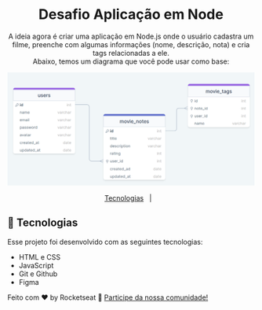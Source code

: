 <h1 align="center"> Desafio Aplicação em Node </h1>

<p align="center">
A ideia agora é criar uma aplicação em Node.js onde o usuário cadastra um filme, preenche com algumas informações (nome, descrição, nota) e cria tags relacionadas a ele.<br>
Abaixo, temos um diagrama que você pode usar como base:

<p align="center">
  <img alt="License" src="./github/table.png">
</p>

<p align="center">
  <a href="#-tecnologias">Tecnologias</a>&nbsp;&nbsp;&nbsp;|&nbsp;&nbsp;&nbsp;
</p>


## 🚀 Tecnologias

Esse projeto foi desenvolvido com as seguintes tecnologias:

- HTML e CSS
- JavaScript
- Git e Github
- Figma

Feito com ♥ by Rocketseat :wave: [Participe da nossa comunidade!](https://discord.gg/rocketseat)

